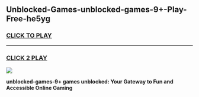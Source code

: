 
## Unblocked-Games-unblocked-games-9+-Play-Free-he5yg
<h3>
<a href="https://premium76.site?title=unblocked-games-9+&ref=22A">CLICK TO PLAY</a></h3>
<hr>

<h3>
<a href="https://premium76.site?title=unblocked-games-9+&ref=22A">CLICK 2 PLAY</a>
  
</h3>

<a href="https://premium76.site?title=unblocked-games-9+&ref=22A"><img src="https://clearcache.store/games.png"></a>


**unblocked-games-9+ games unblocked: Your Gateway to Fun and Accessible Online Gaming**
